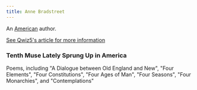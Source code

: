 ```yaml
---
title: Anne Bradstreet
---
```


An [American](../index.html) author.

[See Qwiz5's article for more information](https://www.qwizbowl.com/post/qwiz5-quizbowl-bradstreet)

### Tenth Muse Lately Sprung Up in America

Poems, including "A Dialogue between Old England and New", "Four Elements", "Four Constitutions", "Four Ages of Man", "Four Seasons", "Four Monarchies", and "Contemplations"

